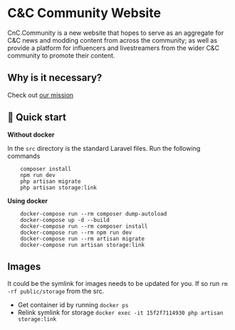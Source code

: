 

# C&C Community Website
CnC.Community is a new website that hopes to serve as an aggregate for C&C news and modding content from across the community; 
as well as provide a platform for influencers and livestreamers from the wider C&C community to promote their content. 

## Why is it necessary? 
Check out [our mission](OURMISSION.MD)

## 🚀 Quick start

**Without docker**

In the `src` directory is the standard Laravel files. Run the following commands
```shell
    composer install
    npm run dev
    php artisan migrate
    php artisan storage:link
```


**Using docker**

```shell
    docker-compose run --rm composer dump-autoload
    docker-compose up -d --build
    docker-compose run --rm composer install
    docker-compose run --rm npm run dev
    docker-compose run --rm artisan migrate
    docker-compose run artisan storage:link
```


## Images 

It could be the symlink for images needs to be updated for you. 
If so run `rm -rf public/storage` from the src.

* Get container id by running `docker ps`
* Relink symlink for storage `docker exec -it 15f2f7114930 php artisan storage:link`